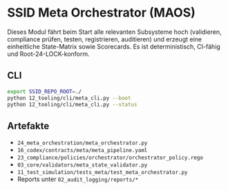 
# SSID Meta Orchestrator (MAOS)

Dieses Modul fährt beim Start alle relevanten Subsysteme hoch (validieren, compliance prüfen, testen, registrieren, auditieren) und erzeugt eine einheitliche State-Matrix sowie Scorecards. Es ist deterministisch, CI-fähig und Root-24-LOCK-konform.

## CLI
```bash
export SSID_REPO_ROOT=./
python 12_tooling/cli/meta_cli.py --boot
python 12_tooling/cli/meta_cli.py --status
```

## Artefakte
- `24_meta_orchestration/meta_orchestrator.py`
- `16_codex/contracts/meta/meta_pipeline.yaml`
- `23_compliance/policies/orchestrator/orchestrator_policy.rego`
- `03_core/validators/meta_state_validator.py`
- `11_test_simulation/tests_meta/test_meta_orchestrator.py`
- Reports unter `02_audit_logging/reports/*`
